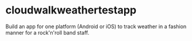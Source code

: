 # cloudwalkweathertestapp
Build an app for one platform (Android or iOS) to track weather in a fashion manner for a rock'n'roll band staff.
